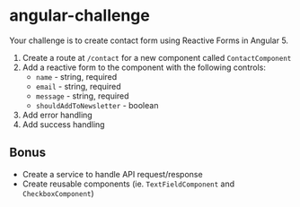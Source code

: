 # angular-challenge

Your challenge is to create contact form using Reactive Forms in Angular 5.

1. Create a route at `/contact` for a new component called `ContactComponent`
1. Add a reactive form to the component with the following controls:
    - `name` - string, required
    - `email` - string, required
    - `message` - string, required
    - `shouldAddToNewsletter` - boolean
1. Add error handling
1. Add success handling

## Bonus

- Create a service to handle API request/response
- Create reusable components (ie. `TextFieldComponent` and `CheckboxComponent`)